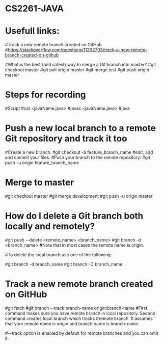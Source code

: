 # CS2261-JAVA
# Usefull links:

#Track a new remote branch created on GitHub
#https://stackoverflow.com/questions/11262703/track-a-new-remote-branch-created-on-github

#What is the best (and safest) way to merge a Git branch into master?
#git checkout master
#git pull origin master
#git merge test
#git push origin master

# Steps for recording 
#Script <file1Name>
#cat <javaName.java>
#javac <javaName.java>
#java <javaName>
  
# Push a new local branch to a remote Git repository and track it too  
#Create a new branch:
#git checkout -b feature_branch_name
#edit, add and commit your files.
#Push your branch to the remote repository:
#git push -u origin feature_branch_name

# Merge to master
#git checkout master 
#git merge development
#git push -u origin master 

# How do I delete a Git branch both locally and remotely?
#git push --delete <remote_name> <branch_name>
#git branch -d <branch_name>
#Note that in most cases the remote name is origin.

#To delete the local branch use one of the following:

#git branch -d branch_name
#git branch -D branch_name

# Track a new remote branch created on GitHub
#git fetch
#git branch --track branch-name origin/branch-name
#First command makes sure you have remote branch in local repository. Second command creates local branch which tracks #remote branch. It assumes that your remote name is origin and branch name is branch-name.

#--track option is enabled by default for remote branches and you can omit it.
